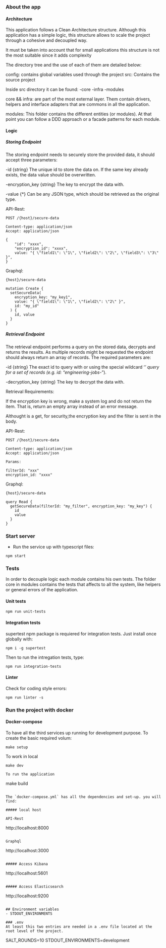 ### About the app
#### Architecture
This application follows a Clean Architecture structure. Although this application has a simple logic, this structure allows to scale the project through a cohesive and decoupled way.

It must be taken into account that for small applications this structure is not the most suitable since it adds complexity

The directory tree and the use of each of them are detailed below:

config: contains global variables used through the project
src: Contains the source project

Inside src directory it can be found:
-core
-infra
-modules

core && infra: are part of the most external layer. Them contain drivers, helpers and interface adapters that are commons in all the application.

modules: This folder contains the different entities (or modules). At that point you can follow a DDD approach or a facade patterns for each module.

#### Logic
##### Storing Endpoint
The storing endpoint needs to securely store the provided data, it should accept
three parameters:

-id {string} The unique id to store the data on. If the same key already exists,
the data value should be overwritten.

-encryption_key {string} The key to encrypt the data with.

-value {*} Can be any JSON type, which should be retrieved as the original type.

API-Rest:

```
POST /{host}/secure-data

Content-type: application/json
Accept: application/json

{
    "id": "xxxx",
    "encryption_id": "xxxx",
    value: "{ \"field1\": \"1\", \"field2\": \"2\", \"field3\": \"3\" }",
}
```

Graphql:

```
{host}/secure-data

mutation Create {
  setSecureData(
    encryption_key: "my_key1",
    value: "{ \"field1\": \"1\", \"field2\": \"2\" }",
    id: "my_id"
  ) {
    id, value
  }
}
```

##### Retrieval Endpoint

The retrieval endpoint performs a query on the stored data, decrypts and returns the
results. As multiple records might be requested the endpoint should always return
an array of records. The required parameters are:

-id {string} The exact id to query with or using the special wildcard ‘*’ query for
a set of records (e.g. id: “engineering-jobs-*”).

-decryption_key {string} The key to decrypt the data with.

Retrieval Requirements:

If the encryption key is wrong, make a system log and do not return the item. That is,
return an empty array instead of an error message.

Althought is a get, for security,the encryption key and the filter is sent in the body.

API-Rest:

```
POST /{host}/secure-data

Content-type: application/json
Accept: application/json

Params: 

filterId: "xxx"
encryption_id: "xxxx"
```

Graphql:

```
{host}/secure-data

query Read {
  getSecureData(filterId: "my_filter", encryption_key: "my_key") {
    id
    value
  }
}
```

### Start server
- Run the service up with typescript files:
```
npm start
```
### Tests

In order to decouple logic each module contains his own tests.
The folder core in modules contains the tests that affects to all the system, like helpers or general errors of the application.

#### Unit tests
```
npm run unit-tests
```

#### Integration tests
supertest npm package is requiered for integration tests. Just install once globally with:

```
npm i -g supertest
```

Then to run the intregation tests, type:

```
npm run integration-tests
```

#### Linter
Check for coding style errors:
```
npm run linter -s
```

### Run the project with docker
#### Docker-compose
To have all the third services up running for development purpose.
To create the basic required volum:
```
make setup
```

To work in local
```
make dev

To run the application
```
make build
```

The `docker-compose.yml` has all the dependencies and set-up. you will find:

##### local host

API-Rest
```
http://localhost:8000
```

Graphql
```
http://localhost:3000
```

##### Access Kibana
```
http://localhost:5601
```

##### Access Elasticsearch
```
http://localhost:9200
```

## Environment variables
- STDOUT_ENVIRONMENTS

### .env
At least this two entries are needed in a .env file located at the root level of the project.

```
SALT_ROUNDS=10
STDOUT_ENVIRONMENTS=development
```

